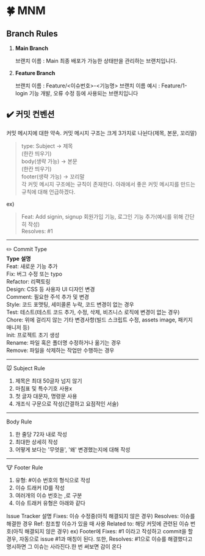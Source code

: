 # 🍀 MNM

## **Branch Rules**

1. **Main Branch**
    
    브랜치 이름 : Main 최종 배포가 가능한 상태만을 관리하는 브랜치입니다.
    
2. **Feature Branch**
    
    브랜치 이름 : Feature/<이슈번호>-<기능명> 브랜치 이름 예시 : Feature/1-login 기능 개발, 오류 수정 등에 사용되는 브랜치입니다

## ✔️ 커밋 컨벤션
커밋 메시지에 대한 약속.
커밋 메시지 구조는 크게 3가지로 나뉜다(제목, 본문, 꼬리말)

>type: Subject -> 제목  
(한칸 띄우기)  
body(생략 가능) -> 본문  
(한칸 띄우기)  
footer(생략 가능) -> 꼬리말  
각 커밋 메시지 구조에는 규칙이 존재한다.
아래에서 좋은 커밋 메시지를 만드는 규칙에 대해 언급하겠다.

ex)
>Feat: Add signin, signup 
회원가입 기능, 로그인 기능 추가(예시를 위해 간단히 작성)  
Resolves: #1

------------------

✏️ Commit Type<br>
**Type**	**설명**<br>
Feat:	새로운 기능 추가 <br>
Fix:	버그 수정 또는 typo <br>
Refactor:	리팩토링 <br>
Design:	CSS 등 사용자 UI 디자인 변경 <br>
Comment:	필요한 주석 추가 및 변경<br>
Style:	코드 포맷팅, 세미콜론 누락, 코드 변경이 없는 경우<br>
Test:	테스트(테스트 코드 추가, 수정, 삭제, 비즈니스 로직에 변경이 없는 경우)<br>
Chore:	위에 걸리지 않는 기타 변경사항(빌드 스크립트 수정, assets image, 패키지 매니저 등)<br>
Init:	프로젝트 초기 생성<br>
Rename:	파일 혹은 폴더명 수정하거나 옮기는 경우<br>
Remove:	파일을 삭제하는 작업만 수행하는 경우<br>

------------------

🐭 Subject Rule
1. 제목은 최대 50글자 넘지 않기
2. 마침표 및 특수기호 사용x
3. 첫 글자 대문자, 명령문 사용
4. 개조식 구문으로 작성(간결하고 요점적인 서술)

------------------

Body Rule
1. 한 줄당 72자 내로 작성
2. 최대한 상세히 작성
3. 어떻게 보다는 '무엇을', '왜' 변경했는지에 대해 작성

------------------

🐮 Footer Rule
1. 유형: #이슈 번호의 형식으로 작성
2. 이슈 트래커 ID를 작성
3. 여러개의 이슈 번호는 ,로 구분
4. 이슈 트래커 유형은 아래와 같다

Issue Tracker	설명
Fixes:	이슈 수정중(아직 해결되지 않은 경우)
Resolves:	이슈를 해결한 경우
Ref:	참조할 이슈가 있을 때 사용
Related to:	해당 커밋에 관련된 이슈 번호(아직 해결되지 않은 경우)
ex) Footer에 Fixes: #1 이라고 작성하고 commit을 할 경우, 자동으로 issue #1과 매칭이 된다.
또한, Resolves: #1으로 이슈를 해결했다고 명시하면 그 이슈는 사라진다.한 번 써보면 감이 온다

